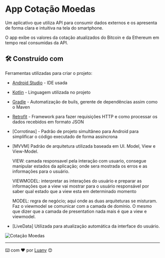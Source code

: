 # App Cotação Moedas

Um aplicativo que utiliza API para consumir dados externos e os apresenta de forma clara e intuitiva na tela do smartphone.

O app exibe os valores da cotação atualizados do Bitcoin e da Ethereum em tempo real consumidas da API.

## 🛠️ Construído com

Ferramentas utilizadas para criar o projeto:

* [Android Studio](https://developer.android.com/studio/) - IDE usada
* [Kotlin](https://kotlinlang.org/) - Linguagem utilizada no projeto
* [Gradle](https://gradle.org/) - Automatização de buils, gerente de dependências assim como o Maven
* [Retrofit](https://square.github.io/retrofit/) - Framework para fazer requisições HTTP e como processar os dados recebidos em formato JSON
* [Corrotinas] - Padrão de projeto simultâneo para Android para simplificar o código executado de forma assíncrona
* [MVVM] Padrão de arquitetura utilizada baseada em UI. Model, View e View-Model. 

    VIEW: camada responsavel pela interação com usuario, consegue manipular estados da aplicação; onde sera mostrada os erros e as informações para o usuário.

    VIEWMODEL: interpretar as interações do usuário e preparar as informações que a view vai mostrar para o usuário responsável por saber qual estado que a view esta em determinado momento

    MODEL: regra de negócio; aqui onde as duas arquiteturas se misturam. Faz o viewmodel se comunicar com a camada de domínio. O mesmo que dizer que a camada de presentation nada mais é que a view e viewmodel.

* [LiveData] Utilizada para atualização automática da interface do usuário.

![Cotação Moedas](https://github.com/luanyss/ImersaoCotacaoMoedas/blob/master/ezgif.com-video-to-gif%20(1).gif)

---
⌨️ com ❤️ por [Luany](https://github.com/luanyss) 😊
